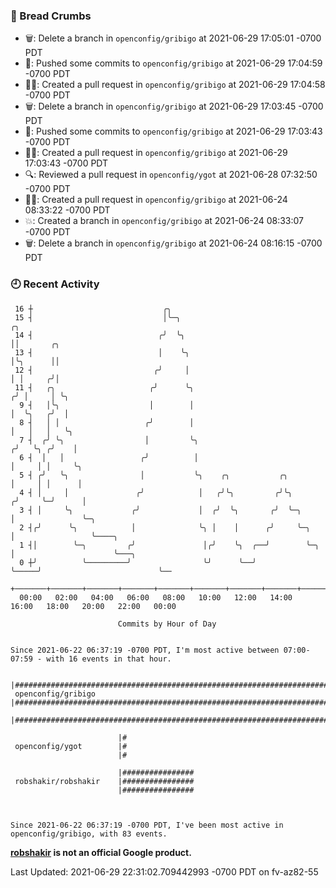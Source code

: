### 🍞 Bread Crumbs

 * 🗑: Delete a branch in `openconfig/gribigo` at 2021-06-29 17:05:01 -0700 PDT
 * 🚢: Pushed some commits to `openconfig/gribigo` at 2021-06-29 17:04:59 -0700 PDT
 * ✍🏼: Created a pull request in `openconfig/gribigo` at 2021-06-29 17:04:58 -0700 PDT
 * 🗑: Delete a branch in `openconfig/gribigo` at 2021-06-29 17:03:45 -0700 PDT
 * 🚢: Pushed some commits to `openconfig/gribigo` at 2021-06-29 17:03:43 -0700 PDT
 * ✍🏼: Created a pull request in `openconfig/gribigo` at 2021-06-29 17:03:43 -0700 PDT
 * 🔍: Reviewed a pull request in  `openconfig/ygot` at 2021-06-28 07:32:50 -0700 PDT
 * ✍🏼: Created a pull request in `openconfig/gribigo` at 2021-06-24 08:33:22 -0700 PDT
 * 💥: Created a branch in `openconfig/gribigo` at 2021-06-24 08:33:07 -0700 PDT
 * 🗑: Delete a branch in `openconfig/gribigo` at 2021-06-24 08:16:15 -0700 PDT

### 🕘 Recent Activity
```
 16 ┼                             ╭╮
 15 ┤                             │╰─╮                                       ╭╮
 14 ┤                            ╭╯  ╰╮                                      ││       ╭╮
 13 ┤                            │    ╰╮                                     │╰╮      ││
 12 ┤                           ╭╯     │                                     │ │     ╭╯│
 11 ┤   ╭╮                     ╭╯      ╰╮                                   ╭╯ │     │ ╰╮
  9 ┤   │╰╮                    │        │                                   │  ╰╮   ╭╯  │
  8 ┤   │ │                   ╭╯        │                                   │   │   │   ╰╮
  7 ┤  ╭╯ ╰╮                  │         ╰╮                                 ╭╯   ╰╮ ╭╯    │
  6 ┤  │   │                 ╭╯          │                                 │     │ │     ╰╮
  5 ┤ ╭╯   ╰╮                │           ╰╮    ╭╮           ╭╮             │     │ │      │
  4 ┤ │     │               ╭╯            │   ╭╯╰╮         ╭╯╰╮           ╭╯     ╰─╯      │
  3 ┤ │     ╰╮             ╭╯             │  ╭╯  ╰╮       ╭╯  ╰─╮         │               ╰─╮
  2 ┤╭╯      ╰╮            │              ╰╮ │    │      ╭╯     ╰─╮       │                 ╰────╮
  1 ┤│        ╰─╮         ╭╯               │╭╯    ╰╮  ╭──╯        ╰─╮     │                      ╰───╮
  0 ┼╯          ╰─────────╯                ╰╯      ╰──╯             ╰─────╯                          ╰──
    +───────+───────+───────+───────+───────+───────+───────+───────+───────+───────+───────+───────+────
  00:00   02:00   04:00   06:00   08:00   10:00   12:00   14:00   16:00   18:00   20:00   22:00   00:00   

						Commits by Hour of Day


Since 2021-06-22 06:37:19 -0700 PDT, I'm most active between 07:00-07:59 - with 16 events in that hour.

```



```
                        |###################################################################################
 openconfig/gribigo     |###################################################################################
                        |###################################################################################

                        |#
 openconfig/ygot        |#
                        |#

                        |################
 robshakir/robshakir    |################
                        |################



Since 2021-06-22 06:37:19 -0700 PDT, I've been most active in openconfig/gribigo, with 83 events.

```
**[robshakir](mailto:robjs@google.com) is not an official Google product.**


Last Updated: 2021-06-29 22:31:02.709442993 -0700 PDT on fv-az82-55
